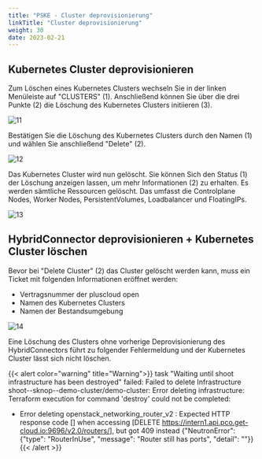 ```yaml
---
title: "PSKE - Cluster deprovisionierung"
linkTitle: "Cluster deprovisionierung"
weight: 30
date: 2023-02-21
---
```


## Kubernetes Cluster deprovisionieren

Zum Löschen eines Kubernetes Clusters wechseln Sie in der linken Menüleiste auf "CLUSTERS" (1). Anschließend können Sie über die drei Punkte (2) die Löschung des Kubernetes Clusters initiieren (3).

![11](/images/content/02-pske/10-clusterinteraction/cluster-deprovisioning/11.png)


Bestätigen Sie die Löschung des Kubernetes Clusters durch den Namen (1) und wählen Sie anschließend "Delete" (2).

![12](/images/content/02-pske/10-clusterinteraction/cluster-deprovisioning/12.png)

Das Kubernetes Cluster wird nun gelöscht. Sie können Sich den Status (1) der Löschung anzeigen lassen, um mehr Informationen (2) zu erhalten. Es werden sämtliche Ressourcen gelöscht. Das umfasst die Controlplane Nodes, Worker Nodes, PersistentVolumes, Loadbalancer und FloatingIPs.

![13](/images/content/02-pske/10-clusterinteraction/cluster-deprovisioning/13.png)

## HybridConnector deprovisionieren + Kubernetes Cluster löschen

Bevor bei "Delete Cluster" (2) das Cluster gelöscht werden kann, muss ein Ticket mit folgenden Informationen eröffnet werden:

* Vertragsnummer der pluscloud open
* Namen des Kubernetes Clusters
* Namen der Bestandsumgebung

![14](/images/content/02-pske/10-clusterinteraction/cluster-deprovisioning/14.png)

Eine Löschung des Clusters ohne vorherige Deprovisionierung des HybridConnectors führt zu folgender Fehlermeldung und der Kubernetes Cluster lässt sich nicht löschen.

{{< alert color="warning" title="Warning">}}
task "Waiting until shoot infrastructure has been destroyed" failed: Failed to delete Infrastructure shoot--sknop--demo-cluster/demo-cluster: Error deleting infrastructure: Terraform execution for command 'destroy' could not be completed:

* Error deleting openstack_networking_router_v2 <omitted>: Expected HTTP response code [] when accessing [DELETE https://intern1.api.pco.get-cloud.io:9696/v2.0/routers/<omitted>], but got 409 instead
{"NeutronError": {"type": "RouterInUse", "message": "Router <omitted> still has ports", "detail": ""}}
{{< /alert >}}